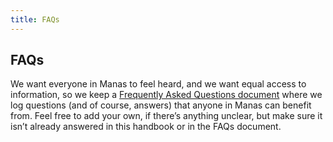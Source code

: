 ```yaml
---
title: FAQs
---
```

## FAQs

We want everyone in Manas to feel heard, and we want equal access to information, so we keep a [Frequently Asked Questions document](http://man.as/faq) where we log questions (and of course, answers) that anyone in Manas can benefit from. Feel free to add your own, if there’s anything unclear, but make sure it isn’t already answered in this handbook or in the FAQs document.
